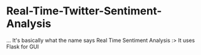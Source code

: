 # Real-Time-Twitter-Sentiment-Analysis
... It's basically what the name says Real Time Sentiment Analysis :>
It uses Flask for GUI
